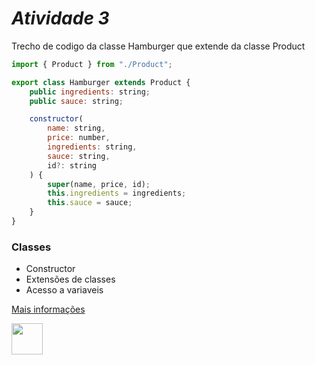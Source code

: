 # **_Atividade 3_**

Trecho de codigo da classe Hamburger que extende da classe Product

```javascript
import { Product } from "./Product";

export class Hamburger extends Product {
    public ingredients: string;
    public sauce: string;

    constructor(
        name: string,
        price: number,
        ingredients: string,
        sauce: string,
        id?: string
    ) {
        super(name, price, id);
        this.ingredients = ingredients;
        this.sauce = sauce;
    }
}
```

### Classes

-   Constructor
-   Extensões de classes
-   Acesso a variaveis

[Mais informações](https://developer.mozilla.org/pt-BR/docs/Web/JavaScript/Reference/Classes)

<img src="https://upload.wikimedia.org/wikipedia/commons/thumb/9/99/Unofficial_JavaScript_logo_2.svg/1200px-Unofficial_JavaScript_logo_2.svg.png"  height="50">
